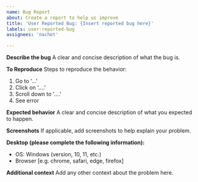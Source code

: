 ```yaml
---
name: Bug Report
about: Create a report to help us improve
title: 'User Reported Bug: {Insert reported bug here}'
labels: user-reported-bug
assignees: 'nachet'

---
```


**Describe the bug**
A clear and concise description of what the bug is.

**To Reproduce**
Steps to reproduce the behavior:
1. Go to '...'
2. Click on '....'
3. Scroll down to '....'
4. See error

**Expected behavior**
A clear and concise description of what you expected to happen.

**Screenshots**
If applicable, add screenshots to help explain your problem.

**Desktop (please complete the following information):**
 - OS: Windows (version, 10, 11, etc.)
 - Browser [e.g. chrome, safari, edge, firefox]

**Additional context**
Add any other context about the problem here.

